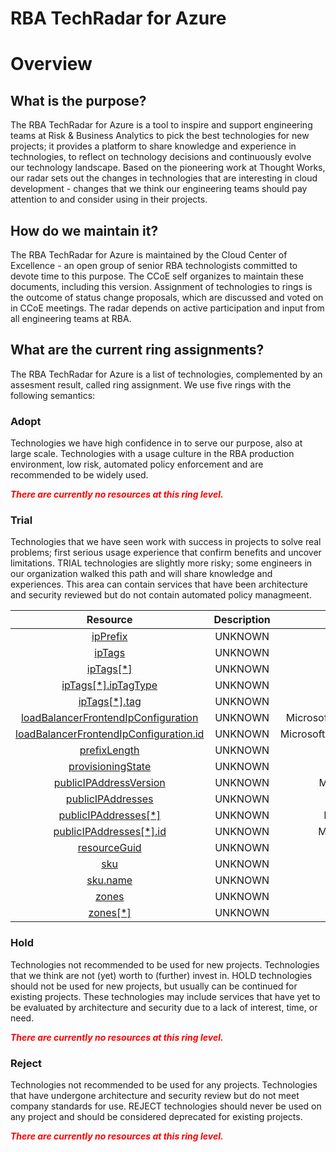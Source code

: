 
RBA TechRadar for Azure
=======================

# Overview

## What is the purpose?


The RBA TechRadar for Azure is a tool to inspire and support engineering teams at Risk & Business Analytics to pick the best technologies for new projects; it provides a platform to share knowledge and experience in technologies, to reflect on technology decisions and continuously evolve our technology landscape.  Based on the pioneering work at Thought Works, our radar sets out the changes in technologies that are interesting in cloud development - changes that we think our engineering teams should pay attention to and consider using in their projects.
## How do we maintain it?


The RBA TechRadar for Azure is maintained by the Cloud Center of Excellence - an open group of senior RBA technologists committed to devote time to this purpose.  The CCoE self organizes to maintain these documents, including this version.  Assignment of technologies to rings is the outcome of status change proposals, which are discussed and voted on in CCoE meetings.  The radar depends on active participation and input from all engineering teams at RBA.
## What are the current ring assignments?


The RBA TechRadar for Azure is a list of technologies, complemented by an assesment result, called ring assignment.  We use five rings with the following semantics:
### Adopt


Technologies we have high confidence in to serve our purpose, also at large scale.  Technologies with a usage culture in the RBA production environment, low risk, automated policy enforcement and are recommended to be widely used.  
  
***<font color="red"> There are currently no resources at this ring level. </font>***
### Trial


Technologies that we have seen work with success in projects to solve real problems;  first serious usage experience that confirm benefits and uncover limitations.  TRIAL technologies are slightly more risky; some engineers in our organization walked this path and will share knowledge and experiences.  This area can contain services that have been architecture and security reviewed but do not contain automated policy managmeent.  

|Resource|Description|Path|Status|
| :---: | :---: | :---: | :---: |
|[ipPrefix](https://github.com/openrba/python-azure-techradar/tree/master/Microsoft.Network/publicIPPrefixes/ipPrefix)|UNKNOWN|Microsoft.Network/publicIPPrefixes/ipPrefix|TRIAL|
|[ipTags](https://github.com/openrba/python-azure-techradar/tree/master/Microsoft.Network/publicIPPrefixes/ipTags)|UNKNOWN|Microsoft.Network/publicIPPrefixes/ipTags|TRIAL|
|[ipTags[*]](https://github.com/openrba/python-azure-techradar/tree/master/Microsoft.Network/publicIPPrefixes/ipTags[*])|UNKNOWN|Microsoft.Network/publicIPPrefixes/ipTags[*]|TRIAL|
|[ipTags[*].ipTagType](https://github.com/openrba/python-azure-techradar/tree/master/Microsoft.Network/publicIPPrefixes/ipTags[*].ipTagType)|UNKNOWN|Microsoft.Network/publicIPPrefixes/ipTags[*].ipTagType|TRIAL|
|[ipTags[*].tag](https://github.com/openrba/python-azure-techradar/tree/master/Microsoft.Network/publicIPPrefixes/ipTags[*].tag)|UNKNOWN|Microsoft.Network/publicIPPrefixes/ipTags[*].tag|TRIAL|
|[loadBalancerFrontendIpConfiguration](https://github.com/openrba/python-azure-techradar/tree/master/Microsoft.Network/publicIPPrefixes/loadBalancerFrontendIpConfiguration)|UNKNOWN|Microsoft.Network/publicIPPrefixes/loadBalancerFrontendIpConfiguration|TRIAL|
|[loadBalancerFrontendIpConfiguration.id](https://github.com/openrba/python-azure-techradar/tree/master/Microsoft.Network/publicIPPrefixes/loadBalancerFrontendIpConfiguration.id)|UNKNOWN|Microsoft.Network/publicIPPrefixes/loadBalancerFrontendIpConfiguration.id|TRIAL|
|[prefixLength](https://github.com/openrba/python-azure-techradar/tree/master/Microsoft.Network/publicIPPrefixes/prefixLength)|UNKNOWN|Microsoft.Network/publicIPPrefixes/prefixLength|TRIAL|
|[provisioningState](https://github.com/openrba/python-azure-techradar/tree/master/Microsoft.Network/publicIPPrefixes/provisioningState)|UNKNOWN|Microsoft.Network/publicIPPrefixes/provisioningState|TRIAL|
|[publicIPAddressVersion](https://github.com/openrba/python-azure-techradar/tree/master/Microsoft.Network/publicIPPrefixes/publicIPAddressVersion)|UNKNOWN|Microsoft.Network/publicIPPrefixes/publicIPAddressVersion|TRIAL|
|[publicIPAddresses](https://github.com/openrba/python-azure-techradar/tree/master/Microsoft.Network/publicIPPrefixes/publicIPAddresses)|UNKNOWN|Microsoft.Network/publicIPPrefixes/publicIPAddresses|TRIAL|
|[publicIPAddresses[*]](https://github.com/openrba/python-azure-techradar/tree/master/Microsoft.Network/publicIPPrefixes/publicIPAddresses[*])|UNKNOWN|Microsoft.Network/publicIPPrefixes/publicIPAddresses[*]|TRIAL|
|[publicIPAddresses[*].id](https://github.com/openrba/python-azure-techradar/tree/master/Microsoft.Network/publicIPPrefixes/publicIPAddresses[*].id)|UNKNOWN|Microsoft.Network/publicIPPrefixes/publicIPAddresses[*].id|TRIAL|
|[resourceGuid](https://github.com/openrba/python-azure-techradar/tree/master/Microsoft.Network/publicIPPrefixes/resourceGuid)|UNKNOWN|Microsoft.Network/publicIPPrefixes/resourceGuid|TRIAL|
|[sku](https://github.com/openrba/python-azure-techradar/tree/master/Microsoft.Network/publicIPPrefixes/sku)|UNKNOWN|Microsoft.Network/publicIPPrefixes/sku|TRIAL|
|[sku.name](https://github.com/openrba/python-azure-techradar/tree/master/Microsoft.Network/publicIPPrefixes/sku.name)|UNKNOWN|Microsoft.Network/publicIPPrefixes/sku.name|TRIAL|
|[zones](https://github.com/openrba/python-azure-techradar/tree/master/Microsoft.Network/publicIPPrefixes/zones)|UNKNOWN|Microsoft.Network/publicIPPrefixes/zones|TRIAL|
|[zones[*]](https://github.com/openrba/python-azure-techradar/tree/master/Microsoft.Network/publicIPPrefixes/zones[*])|UNKNOWN|Microsoft.Network/publicIPPrefixes/zones[*]|TRIAL|

### Hold


Technologies not recommended to be used for new projects. Technologies that we think are not (yet) worth to (further) invest in.  HOLD technologies should not be used for new projects, but usually can be continued for existing projects.  These technologies may include services that have yet to be evaluated by architecture and security due to a lack of interest, time, or need.  
  
***<font color="red"> There are currently no resources at this ring level. </font>***
### Reject


Technologies not recommended to be used for any projects. Technologies that have undergone architecture and security review but do not meet company standards for use.  REJECT technologies should never be used on any project and should be considered deprecated for existing projects.  
  
***<font color="red"> There are currently no resources at this ring level. </font>***